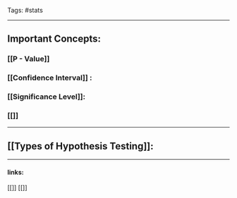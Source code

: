 
Tags: #stats 

------------------------------------------


## Important Concepts:
### [[P - Value]]
### [[Confidence Interval]] :
### [[Significance Level]]:
### [[]]
----

## [[Types of Hypothesis Testing]]:

---------------------
#### links:
[[]]
[[]]